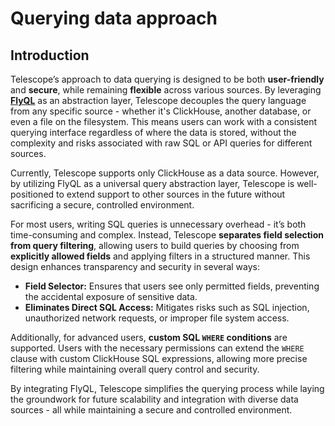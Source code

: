 # Querying data approach

## Introduction

Telescope’s approach to data querying is designed to be both **user-friendly** and **secure**, while remaining **flexible** across various sources. By leveraging [**FlyQL**](https://github.com/iamtelescope/flyql) as an abstraction layer, Telescope decouples the query language from any specific source - whether it's ClickHouse, another database, or even a file on the filesystem. This means users can work with a consistent querying interface regardless of where the data is stored, without the complexity and risks associated with raw SQL or API queries for different sources.

Currently, Telescope supports only ClickHouse as a data source. However, by utilizing FlyQL as a universal query abstraction layer, Telescope is well-positioned to extend support to other sources in the future without sacrificing a secure, controlled environment.

For most users, writing SQL queries is unnecessary overhead - it’s both time-consuming and complex. Instead, Telescope **separates field selection from query filtering**, allowing users to build queries by choosing from **explicitly allowed fields** and applying filters in a structured manner. This design enhances transparency and security in several ways:

- **Field Selector:** Ensures that users see only permitted fields, preventing the accidental exposure of sensitive data.
- **Eliminates Direct SQL Access:** Mitigates risks such as SQL injection, unauthorized network requests, or improper file system access.

Additionally, for advanced users, **custom SQL `WHERE` conditions** are supported. Users with the necessary permissions can extend the `WHERE` clause with custom ClickHouse SQL expressions, allowing more precise filtering while maintaining overall query control and security.

By integrating FlyQL, Telescope simplifies the querying process while laying the groundwork for future scalability and integration with diverse data sources - all while maintaining a secure and controlled environment.
